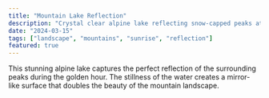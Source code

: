 ```yaml
---
title: "Mountain Lake Reflection"
description: "Crystal clear alpine lake reflecting snow-capped peaks at sunrise"
date: "2024-03-15"
tags: ["landscape", "mountains", "sunrise", "reflection"]
featured: true
---
```


This stunning alpine lake captures the perfect reflection of the surrounding peaks during the golden hour. The stillness of the water creates a mirror-like surface that doubles the beauty of the mountain landscape.